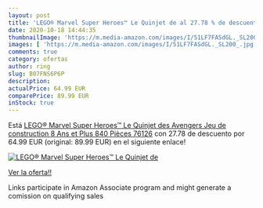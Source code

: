 ```yaml
---
layout: post
title: 'LEGO® Marvel Super Heroes™ Le Quinjet de al 27.78 % de descuento'
date: 2020-10-18 14:44:35
thumbnailImage: 'https://m.media-amazon.com/images/I/51LF7FASdGL._SL200_.jpg'
images: [ 'https://m.media-amazon.com/images/I/51LF7FASdGL._SL200_.jpg' ]
comments: true
category: ofertas
author: ring
slug: B07FNS6P6P
description:
actualPrice: 64.99 EUR
comparePrice: 89.99 EUR
inStock: true
---
```


Está [LEGO® Marvel Super Heroes™ Le Quinjet des Avengers Jeu de construction  8 Ans et Plus  840 Pièces  76126](https://www.amazon.fr/dp/B07FNS6P6P/?tag=tolees0d-21) con 27.78 de descuento por 64.99 EUR (original: 89.99 EUR) en el siguiente enlace!

[![LEGO® Marvel Super Heroes™ Le Quinjet de](https://m.media-amazon.com/images/I/51LF7FASdGL._SL200_.jpg)](https://www.amazon.fr/dp/B07FNS6P6P/?tag=tolees0d-21)

[Ver la oferta!!](https://www.amazon.fr/dp/B07FNS6P6P/?tag=tolees0d-21)

Links participate in Amazon Associate program and might generate a comission on qualifying sales



